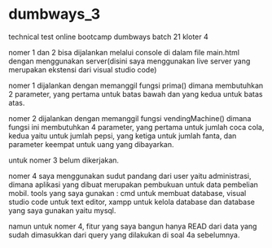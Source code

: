 # dumbways_3
technical test online bootcamp dumbways batch 21 kloter 4


nomer 1 dan 2 bisa dijalankan melalui console di dalam file main.html dengan menggunakan server(disini saya menggunakan live server yang merupakan ekstensi dari visual studio code)

nomer 1 dijalankan dengan memanggil fungsi prima() dimana membutuhkan 2 parameter, yang pertama untuk batas bawah dan yang kedua untuk batas atas.

nomer 2 dijalankan dengan memanggil fungsi vendingMachine() dimana fungsi ini membutuhkan 4 parameter, yang pertama untuk jumlah coca cola, kedua yaitu untuk jumlah pepsi, yang ketiga 
untuk jumlah fanta, dan parameter keempat untuk uang yang dibayarkan.

untuk nomer 3 belum dikerjakan.

nomer 4 saya menggunakan sudut pandang dari user yaitu administrasi, dimana aplikasi yang dibuat merupakan pembukuan untuk data pembelian mobil.
tools yang saya gunakan : cmd untuk membuat database, visual studio code untuk text editor, xampp untuk kelola database dan database yang saya gunakan yaitu mysql. 

namun untuk nomer 4, fitur yang saya bangun hanya READ dari data yang sudah dimasukkan dari query yang dilakukan di soal 4a sebelumnya.
